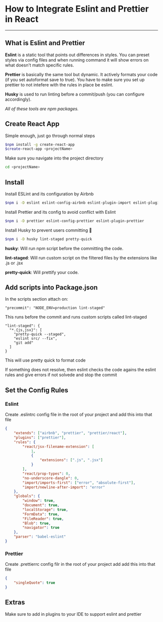 # How to Integrate Eslint and Prettier in React

---

## What is Eslint and Prettier

**Eslint** is a static tool that points out differences in styles. You can preset styles via config files and when running command it will show errors on what doesn't match specific rules.

**Prettier** is basically the same tool but dynamic. It actively formats your code (if you set autoformat save to true). You have to make sure you set up prettier to not intefere with the rules in place be eslint.

**Husky** is used to run linting before a commit/push (you can configure accordingly).

_All of these tools are npm packages._

## Create React App

Simple enough, just go through normal steps

```sh
$npm install -g create-react-app
$create-react-app <projectName>
```

Make sure you navigate into the project directory

```sh
cd <projectName>
```

## Install

Install ESLint and its configuration by Airbnb

```sh
$npm i -D eslint eslint-config-airbnb eslint-plugin-import eslint-plugin-jsx-a11y eslint-plugin-react
```

Install Prettier and its config to avoid conflict with Eslint

```sh
$npm i -D prettier eslint-config-prettier eslint-plugin-prettier
```

Install Husky to prevent users committing 💩

```sh
$npm i -D husky lint-staged pretty-quick
```

**husky**: Will run npm script before the committing the code.

**lint-staged**: Will run custom script on the filtered files by the extensions like .js or .jsx

**pretty-quick**: Will prettify your code.

## Add scripts into Package.json

In the scripts section attach on:

```
"precommit": "NODE_ENV=production lint-staged"
```

This runs before the commit and runs custom scripts called lint-staged

```
"lint-staged": {
  "*.{js,jsx}": [
    "pretty-quick --staged",
    "eslint src/ --fix",
    "git add"
  ]
}
```

This will use pretty quick to format code

If something does not resolve, then eslint checks the code agains the eslint rules and give errors if not solvede and stop the commit

## Set the Config Rules

### Eslint

Create .eslintrc config file in the root of your project and add this into that file

```json
{
    "extends": ["airbnb", "prettier", "prettier/react"],
    "plugins": ["prettier"],
    "rules": {
        "react/jsx-filename-extension": [
            1,
            {
                "extensions": [".js", ".jsx"]
            }
        ],
        "react/prop-types": 0,
        "no-underscore-dangle": 0,
        "import/imports-first": ["error", "absolute-first"],
        "import/newline-after-import": "error"
    },
    "globals": {
        "window": true,
        "document": true,
        "localStorage": true,
        "FormData": true,
        "FileReader": true,
        "Blob": true,
        "navigator": true
    },
    "parser": "babel-eslint"
}
```

### Prettier

Create .prettierrc config filr in the root of your project add add this into that file

```json
{
    "singleQuote": true
}
```

## Extras

Make sure to add in plugins to your IDE to support eslint and prettier
